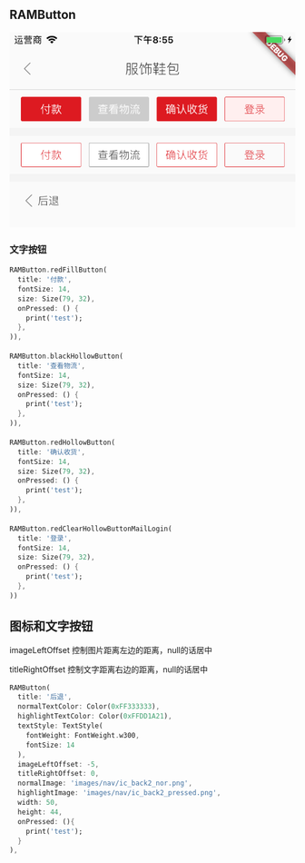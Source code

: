 ## RAMButton

![](https://github.com/RamboQiu/RAMFlutter/blob/master/images/button.png?raw=true)



### 文字按钮

```dart
RAMButton.redFillButton(
  title: '付款',
  fontSize: 14,
  size: Size(79, 32),
  onPressed: () {
    print('test');
  },
)),

RAMButton.blackHollowButton(
  title: '查看物流',
  fontSize: 14,
  size: Size(79, 32),
  onPressed: () {
    print('test');
  },
)),

RAMButton.redHollowButton(
  title: '确认收货',
  fontSize: 14,
  size: Size(79, 32),
  onPressed: () {
    print('test');
  },
)),

RAMButton.redClearHollowButtonMailLogin(
  title: '登录',
  fontSize: 14,
  size: Size(79, 32),
  onPressed: () {
    print('test');
  },
))
```



## 图标和文字按钮

imageLeftOffset 控制图片距离左边的距离，null的话居中

titleRightOffset 控制文字距离右边的距离，null的话居中

```dart
RAMButton(
  title: '后退',
  normalTextColor: Color(0xFF333333),
  highlightTextColor: Color(0xFFDD1A21),
  textStyle: TextStyle(
    fontWeight: FontWeight.w300,
    fontSize: 14
  ),
  imageLeftOffset: -5,
  titleRightOffset: 0,
  normalImage: 'images/nav/ic_back2_nor.png',
  highlightImage: 'images/nav/ic_back2_pressed.png',
  width: 50,
  height: 44,
  onPressed: (){
    print('test');
  }
),
```

